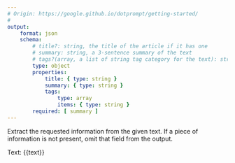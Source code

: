 ```yaml
---
# Origin: https://google.github.io/dotprompt/getting-started/
#
output:
    format: json
    schema:
        # title?: string, the title of the article if it has one
        # summary: string, a 3-sentence summary of the text
        # tags?(array, a list of string tag category for the text): string,
        type: object
        properties:
            title: { type: string }
            summary: { type: string }
            tags:
                type: array
                items: { type: string }
        required: [ summary ]
---
```


Extract the requested information from the given text. If a piece of information is not present, omit that field from the output.

Text: {{text}}
